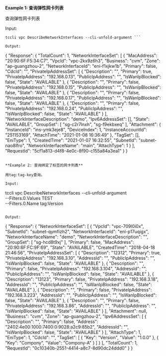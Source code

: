 **Example 1: 查询弹性网卡列表**

查询弹性网卡列表

Input: 

```
tccli vpc DescribeNetworkInterfaces --cli-unfold-argument ```

Output: 
```
{
    "Response": {
        "TotalCount": 1,
        "NetworkInterfaceSet": [
            {
                "MacAddress": "20:90:6F:F5:34:C7",
                "VpcId": "vpc-2kx9z6h3",
                "Business": "cvm",
                "Zone": "ap-guangzhou-2",
                "NetworkInterfaceId": "eni-f1xjkw1b",
                "Primary": false,
                "CdcId": "",
                "PrivateIpAddressSet": [
                    {
                        "Description": "",
                        "Primary": true,
                        "PrivateIpAddress": "192.168.0.13",
                        "PublicIpAddress": "",
                        "IsWanIpBlocked": false,
                        "State": "AVAILABLE"
                    },
                    {
                        "Description": "",
                        "Primary": false,
                        "PrivateIpAddress": "192.168.0.15",
                        "PublicIpAddress": "",
                        "IsWanIpBlocked": false,
                        "State": "AVAILABLE"
                    },
                    {
                        "Description": "",
                        "Primary": false,
                        "PrivateIpAddress": "192.168.0.17",
                        "PublicIpAddress": "",
                        "IsWanIpBlocked": false,
                        "State": "AVAILABLE"
                    },
                    {
                        "Description": "",
                        "Primary": false,
                        "PrivateIpAddress": "192.168.0.24",
                        "PublicIpAddress": "",
                        "IsWanIpBlocked": false,
                        "State": "AVAILABLE"
                    }
                ],
                "NetworkInterfaceDescription": "demo",
                "Ipv6AddressSet": [],
                "State": "AVAILABLE",
                "GroupSet": [
                    "sg-c2r7lnxh",
                    "sg-f9ekbxeq"
                ],
                "Attachment": {
                    "InstanceId": "ins-ymk3eje8",
                    "DeviceIndex": 1,
                    "InstanceAccountId": "251153169",
                    "AttachTime": "2021-01-08 16:36:49"
                },
                "TagSet": [],
                "EniType": 1,
                "CreatedTime": "2021-01-07 16:32:55",
                "SubnetId": "subnet-nao8lfro",
                "NetworkInterfaceName": "main",
                "AttachType": 1
            }
        ],
        "RequestId": "5cf1a813-d4f8-4e0c-8f90-c155a84a3ea1"
    }
}
```

**Example 2: 查询绑定了标签的网卡列表**

用tag:tag-key查询。

Input: 

```
tccli vpc DescribeNetworkInterfaces --cli-unfold-argument  \
    --Filters.0.Values TEST \
    --Filters.0.Name tag:Version
```

Output: 
```
{
    "Response": {
        "NetworkInterfaceSet": [
            {
                "VpcId": "vpc-709l0i0x",
                "SubnetId": "subnet-qymfizh2",
                "NetworkInterfaceId": "eni-p17uqigx",
                "NetworkInterfaceName": "demo",
                "NetworkInterfaceDescription": "",
                "GroupSet": [
                    "sg-hcd8t9xj"
                ],
                "Primary": false,
                "MacAddress": "20:90:6F:FC:9F:69",
                "State": "AVAILABLE",
                "CreatedTime": "2018-04-18 21:46:56",
                "PrivateIpAddressSet": [
                    {
                        "Description": "12312",
                        "Primary": true,
                        "PrivateIpAddress": "192.168.3.10",
                        "AddressId": "",
                        "PublicIpAddress": "",
                        "IsWanIpBlocked": false,
                        "State": "AVAILABLE"
                    },
                    {
                        "Description": "",
                        "Primary": false,
                        "PrivateIpAddress": "192.168.3.104",
                        "AddressId": "",
                        "PublicIpAddress": "",
                        "IsWanIpBlocked": false,
                        "State": "AVAILABLE"
                    },
                    {
                        "Description": "13123",
                        "Primary": false,
                        "PrivateIpAddress": "192.168.3.18",
                        "AddressId": "",
                        "PublicIpAddress": "",
                        "IsWanIpBlocked": false,
                        "State": "AVAILABLE"
                    },
                    {
                        "Description": "",
                        "Primary": false,
                        "PrivateIpAddress": "192.168.3.223",
                        "AddressId": "",
                        "PublicIpAddress": "",
                        "IsWanIpBlocked": false,
                        "State": "AVAILABLE"
                    },
                    {
                        "Description": "",
                        "Primary": false,
                        "PrivateIpAddress": "192.168.3.86",
                        "AddressId": "",
                        "PublicIpAddress": "",
                        "IsWanIpBlocked": false,
                        "State": "AVAILABLE"
                    }
                ],
                "Attachment": null,
                "Business": "cvm",
                "Zone": "ap-guangzhou-2",
                "Ipv6AddressSet": [
                    {
                        "Description": "",
                        "Primary": false,
                        "Address": "2402:4e00:1000:7400:0:9028:a2c9:85b2",
                        "AddressId": "",
                        "IsWanIpBlocked": false,
                        "State": "AVAILABLE"
                    }
                ],
                "AttachType": 1,
                "EniType": 1,
                "CdcId": "",
                "TagSet": [
                    {
                        "Key": "Version",
                        "Value": "1.0.0"
                    },
                    {
                        "Key": "Compony",
                        "Value": "Compony-A"
                    }
                ]
            }
        ],
        "TotalCount": 1,
        "RequestId": "0c10340b-2551-4414-a8c7-8d90dc24ddd0"
    }
}
```

